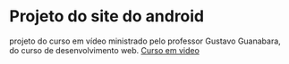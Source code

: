 #  Projeto do site do android
projeto  do curso em vídeo ministrado pelo professor Gustavo Guanabara, do curso de desenvolvimento web.
[Curso em video](https://www.cursoemvideo.com/)
